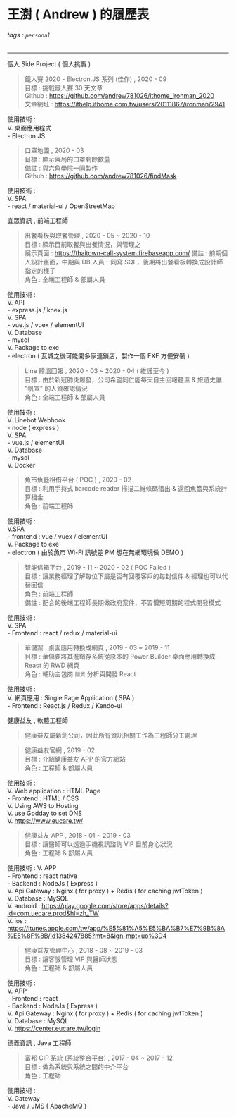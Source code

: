 # 王澍 ( Andrew ) 的履歷表

###### tags : `personal` 

---

個人 Side Project ( 個人挑戰 )

> 鐵人賽 2020 - Electron.JS 系列 (佳作) , 2020 - 09   
    目標 : 挑戰鐵人賽 30 天文章    
    Github : https://github.com/andrew781026/ithome_ironman_2020   
    文章網址 : https://ithelp.ithome.com.tw/users/20111867/ironman/2941

使用技術 :    
     V. 桌面應用程式    
       - Electron.JS   

> 口罩地圖 , 2020 - 03   
    目標 : 顯示藥局的口罩剩餘數量   
    備註 : 與六角學院一同製作    
    Github : https://github.com/andrew781026/findMask    

使用技術 :    
     V. SPA    
       - react / material-ui / OpenStreetMap    

宜眾資訊 , 前端工程師   

> 出餐看板與取餐管理 , 2020 - 05 ~ 2020 - 10   
    目標 : 顯示目前取餐與出餐情況，與管理之   
    展示頁面 : https://thaitown-call-system.firebaseapp.com/
    備註 : 前期個人設計畫面，中期與 DB 人員一同寫 SQL，後期將出餐看板轉換成設計師指定的樣子   
    角色 : 全端工程師 & 部屬人員   

使用技術 :   
     V. API  
       - express.js / knex.js  
     V. SPA   
       - vue.js / vuex / elementUI  
     V. Database   
       - mysql   
     V. Package to exe  
       - electron ( 瓦城之後可能開多家連鎖店，製作一個 EXE 方便安裝 )   

> Line 體溫回報 , 2020 - 03 ~ 2020 - 04 ( 維護至今 )    
    目標 : 由於新冠肺炎爆發，公司希望同仁能每天自主回報體溫 & 旅遊史讓 "帆宣" 的人資確認情況    
    角色 : 全端工程師 & 部屬人員   

使用技術 :    
     V. Linebot Webhook    
        - node ( express )   
     V. SPA    
       - vue.js / elementUI   
     V. Database    
       - mysql    
     V. Docker    

> 魚市魚籃租借平台 ( POC ) , 2020 - 02    
    目標 : 利用手持式 barcode reader 掃描二維條碼借出 & 還回魚籃與系統計算租金    
    角色 : 前端工程師   

使用技術 :    
     V.SPA    
     - frontend : vue / vuex / elementUI   
     V. Package to exe   
     - electron ( 由於魚市 Wi-Fi 訊號差 PM 想在無網環境做 DEMO )   

> 智能信箱平台 , 2019 - 11 ~ 2020 - 02 ( POC Failed )   
   目標 : 讓業務經理了解每位下屬是否有回覆客戶的每封信件 & 經理也可以代替回信   
   角色 : 前端工程師   
   備註 : 配合的後端工程師長期做政府案件，不習慣短周期的程式開發模式   

使用技術 :    
      V. SPA   
        - Frontend : react / redux / material-ui  

> 華儲案 : 桌面應用轉換成網頁 , 2019 - 03 ~ 2019 - 11    
     目標 : 華儲要將其進銷存系統從原本的 Power Builder 桌面應用轉換成 React 的 RWD 網頁   
     角色 : 輔助主包商 `關貿` 分析與開發 React    

使用技術 :    
     V. 網頁應用 : Single Page Application ( SPA )   
        - Frontend : React.js / Redux / Kendo-ui   

健康益友 , 軟體工程師   

> 健康益友屬新創公司，因此所有資訊相關工作為工程師分工處理   
    
> 健康益友官網 , 2019 - 02    
     目標 : 介紹健康益友 APP 的官方網站   
     角色 : 工程師 & 部屬人員   

使用技術 :   
     V. Web application : HTML Page    
        - Frontend : HTML / CSS     
     V. Using AWS to Hosting  
     V. use Godday to set DNS    
     V.  https://www.eucare.tw/  

> 健康益友 APP , 2018 - 01 ~ 2019 - 03       
     目標 : 讓醫師可以透過手機視訊諮詢 VIP 目前身心狀況   
     角色 : 工程師 & 部屬人員   

使用技術 : 
     V. APP    
        - Frontend : react native    
        - Backend : NodeJs ( Express )   
     V. Api Gateway : Nginx ( for proxy ) + Redis ( for caching jwtToken )     
     V. Database : MySQL      
     V.  android  :  https://play.google.com/store/apps/details?id=com.uecare.prod&hl=zh_TW   
     V.  ios  :  https://itunes.apple.com/tw/app/%E5%81%A5%E5%BA%B7%E7%9B%8A%E5%8F%8B/id1384247885?mt=8&ign-mpt=uo%3D4   

> 健康益友管理中心 , 2018 - 08 ~ 2019 - 03     
     目標 : 讓客服管理 VIP 與醫師狀態    
     角色 : 工程師 & 部屬人員     

使用技術 :      
     V. APP     
        - Frontend : react    
        - Backend : NodeJs ( Express )   
     V. Api Gateway : Nginx ( for proxy ) + Redis ( for caching jwtToken )     
     V. Database : MySQL    
     V. https://center.eucare.tw/login  

德義資訊 , Java 工程師     

> 富邦 CIP 系統 (系統整合平台) , 2017 - 04 ~ 2017 - 12     
     目標 : 做為系統與系統之間的中介平台    
     角色 : 工程師   

使用技術 :    
     V. Gateway    
        - Java / JMS ( ApacheMQ )    


